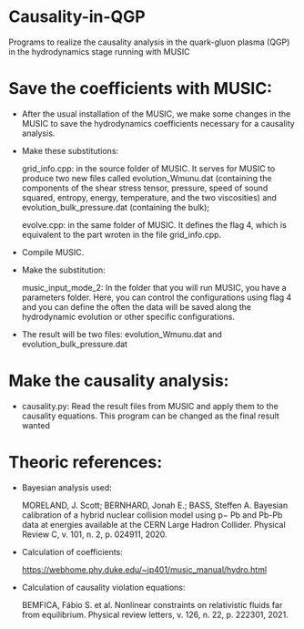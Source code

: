 # Causality-in-QGP
Programs to realize the causality analysis in the quark-gluon plasma (QGP) in the hydrodynamics stage running with MUSIC

# Save the coefficients with MUSIC:
- After the usual installation of the MUSIC, we make some changes in the MUSIC to save the hydrodynamics coefficients necessary for a causality analysis.
- Make these substitutions: 

  grid_info.cpp: in the source folder of MUSIC. It serves for MUSIC to produce two new files called evolution_Wmunu.dat (containing the components of the shear stress tensor, pressure, speed of sound squared, entropy, energy, temperature, and the two viscosities) and evolution_bulk_pressure.dat (containing the bulk);

  evolve.cpp: in the same folder of MUSIC. It defines the flag 4, which is equivalent to the part wroten in the file grid_info.cpp.

- Compile MUSIC.
- Make the substitution:

  music_input_mode_2: In the folder that you will run MUSIC, you have a parameters folder. Here, you can control the configurations using flag 4 and you can define the often the data will be saved along the hydrodynamic evolution or other specific configurations.

- The result will be two files: evolution_Wmunu.dat and evolution_bulk_pressure.dat

# Make the causality analysis:
- causality.py: Read the result files from MUSIC and apply them to the causality equations. This program can be changed as the final result wanted 

# Theoric references:
- Bayesian analysis used: 

  MORELAND, J. Scott; BERNHARD, Jonah E.; BASS, Steffen A. Bayesian calibration of a hybrid nuclear collision model using p− Pb and Pb-Pb data at energies available at the CERN Large Hadron Collider. Physical Review C, v. 101, n. 2, p. 024911, 2020.
- Calculation of coefficients:
  
  https://webhome.phy.duke.edu/~jp401/music_manual/hydro.html
- Calculation of causality violation equations:
  
  BEMFICA, Fábio S. et al. Nonlinear constraints on relativistic fluids far from equilibrium. Physical review letters, v. 126, n. 22, p. 222301, 2021.
